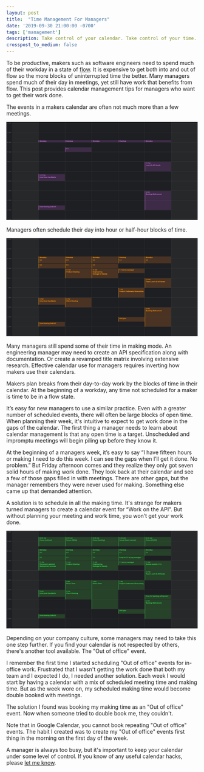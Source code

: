 ```yaml
---
layout: post
title:  "Time Management For Managers"
date: '2019-09-30 21:00:00 -0700'
tags: ['management']
description: Take control of your calendar. Take control of your time.
crosspost_to_medium: false
---
```


To be productive, makers such as software engineers need to spend much of their workday in a state of [flow](https://en.wikipedia.org/wiki/Flow_(psychology)). It is expensive to get both into and out of flow so the more blocks of uninterrupted time the better. Many managers spend much of their day in meetings, yet still have work that benefits from flow. This post provides calendar management tips for managers who want to get their work done.

The events in a makers calendar are often not much more than a few meetings.


![Maker's Calendar](/images/makers-calendar.jpg)


Managers often schedule their day into hour or half-hour blocks of time.


![Manager's calendar without focus time](/images/managers-calendar-1.jpg)


Many managers still spend some of their time in making mode. An engineering manager may need to create an API specification along with documentation. Or create a revamped title matrix involving extensive research. Effective calendar use for managers requires inverting how makers use their calendars.

Makers plan breaks from their day-to-day work by the blocks of time in their calendar. At the beginning of a workday, any time not scheduled for a maker is time to be in a flow state.

It’s easy for new managers to use a similar practice. Even with a greater number of scheduled events, there will often be large blocks of open time. When planning their week, it's intuitive to expect to get work done in the gaps of the calendar. The first thing a manager needs to learn about calendar management is that any open time is a target. Unscheduled and impromptu meetings will begin piling up before they know it.

At the beginning of a managers week, it’s easy to say “I have fifteen hours or making I need to do this week. I can see the gaps when I’ll get it done. No problem.” But Friday afternoon comes and they realize they only got seven solid hours of making work done. They look back at their calendar and see a few of those gaps filled in with meetings. There are other gaps, but the manager remembers they were never used for making. Something else came up that demanded attention.

A solution is to schedule in all the making time. It's strange for makers turned managers to create a calendar event for “Work on the API”. But without planning your meeting and work time, you won’t get your work done.


![Manager's calendar with focus time](/images/managers-calendar-2.jpg)


Depending on your company culture, some managers may need to take this one step further. If you find your calendar is not respected by others, there's another tool available. The "Out of office" event.

I remember the first time I started scheduling "Out of office" events for in-office work. Frustrated that I wasn't getting the work done that both my team and I expected I do, I needed another solution. Each week I would start by having a calendar with a mix of scheduled meeting time and making time. But as the week wore on, my scheduled making time would become double booked with meetings.

The solution I found was booking my making time as an "Out of office" event. Now when someone tried to double book me, they couldn't.
 
Note that in Google Calendar, you cannot book repeating "Out of office" events. The habit I created was to create my "Out of office" events first thing in the morning on the first day of the week.

A manager is always too busy, but it's important to keep your calendar under some level of control. If you know of any useful calendar hacks, please [let me know](/contact).